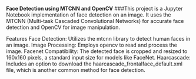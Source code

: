 **Face Detection using MTCNN and OpenCV**
###This project is a Jupyter Notebook implementation of face detection on an image. It uses the MTCNN (Multi-task Cascaded Convolutional Networks) for accurate face detection and OpenCV for image manipulation.

Features
Face Detection: Utilizes the mtcnn library to detect human faces in an image.
Image Processing: Employs opencv to read and process the image.
Facenet Compatibility: The detected face is cropped and resized to 160x160 pixels, a standard input size for models like FaceNet.
Haarcascade: Includes an option to download the haarcascade_frontalface_default.xml file, which is another common method for face detection.
